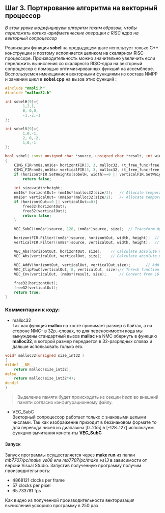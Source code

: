 ﻿## Шаг 3. Портирование алгоритма на векторный процессор 

*В этом уроке модифицируем алгоритм таким образом, чтобы переложить логико-арифметические операции с RISC ядра на векторный сопроцессор*

Реализация функция **sobel** на предыдущем шаге использует только С++ конструкции и поэтому исполняется целиком на скалярном RISC-процессоре.
Производительность можно значительно увеличить если переложить вычисления со скалярного RISC-ядра на векторный сопроцессор с помощью оптимизированных функций на ассемблере.
Воспользуемся имеющимися векторными функциями из состава NMPP и заменим цикл в **sobel.cpp** на вызов этих функций :
```cpp
#include "nmpli.h"
#include "malloc32.h"

int sobelH[9]={
		1,2,1,
		0, 0,0,
		-1,-2,-1
};

int sobelV[9]={
		1,0,-1,
		2, 0,-2,
		1,0,-1
};

bool sobel( const unsigned char *source, unsigned char *result, int width,int height)
{
	CIMG_FIR<nm8s,nm16s> horizontFIR(3, 3, malloc32, (t_free_func)free);	// Init filter for horizontal edge detection
	CIMG_FIR<nm8s,nm16s> verticalFIR(3, 3, malloc32, (t_free_func)free);	// Init filter for vertical   edge detection
	if (horizontFIR.SetWeights(sobelH, width)==0 || verticalFIR.SetWeights(sobelV, width)==0) 
		return false;	
	
	int size=width*height;
	nm16s* horizontOut= (nm16s*)malloc32(size/2);	// Allocate temporary buffer 
	nm16s* verticalOut= (nm16s*)malloc32(size/2);	// Allocate temporary buffer
	if (horizontOut==0 || verticalOut==0){
		free32(horizontOut);
		free32(verticalOut);
		return false;
	}

	VEC_SubC((nm8s*)source, 128, (nm8s*)source, size);	// Transform dynamic range 0..255 to -128..+127

	horizontFIR.Filter((nm8s*)source, horizontOut, width, height);	// horizontal edge detection
	verticalFIR.Filter((nm8s*)source, verticalOut, width, height);	// vertical   edge detection

	VEC_Abs(horizontOut, horizontOut, size);	// Calculate absolute value 
	VEC_Abs(verticalOut, verticalOut, size);	// Calculate absolute value 

	VEC_AddV(horizontOut, verticalOut, verticalOut,size);		// Add 
	VEC_ClipPowC(verticalOut, 8, verticalOut, size);// Thresh function to leave pixels in 0..255 range
	VEC_Cnv(verticalOut, (nm8s*)result, size);		// Convert from 16-bit packed data to 8-bit packed data
	
	free32(horizontOut);
	free32(verticalOut);
	return true;
}
```

### Комментарии к коду:
- malloc32  
Так как функция **malloc** на хосте принимает размер в байтах, а на стороне NMC- в 32р.-словах, 
то для переносимости кода мы вынуждены стандартный вызов **malloc** на NMC обернуть в функцию **malloc32**, в которой размер передается в 32-разрядных словах и дальше использовать только его. 

```cpp
void* malloc32(unsigned size_int32 )
{
#ifdef __NM__
	return malloc(size_int32); 
#else
	return malloc(size_int32*4);
#endif
}
```
>Выделение памяти будет происходить из секции *heap* во внешний памяти согласно конфигурационному файлу.


- VEC_SubC  
Векторный сопроцессор работает только с знаковыми целыми числами.
Так как изображение приходит в беззнаковом формате то для перевода чисел из диапазона [0..255] в [-128..127] используем функцию вычитания константы 
**VEC_SubC**


#### Запуск
Запуск программы осуществляется через **make run** из папки *mb7707/pc/make_vs08* или *mb7707/pc/make_vs13* в зависимости от версии Visual Studio.
Запустив полученную программу получим производительность:
- 4868121 clocks per frame 
- 57 clocks per pixel
- 65.733781 fps   

Как видно из полученной производительности векторизация вычислений ускорило программу в 250 раз 

 



